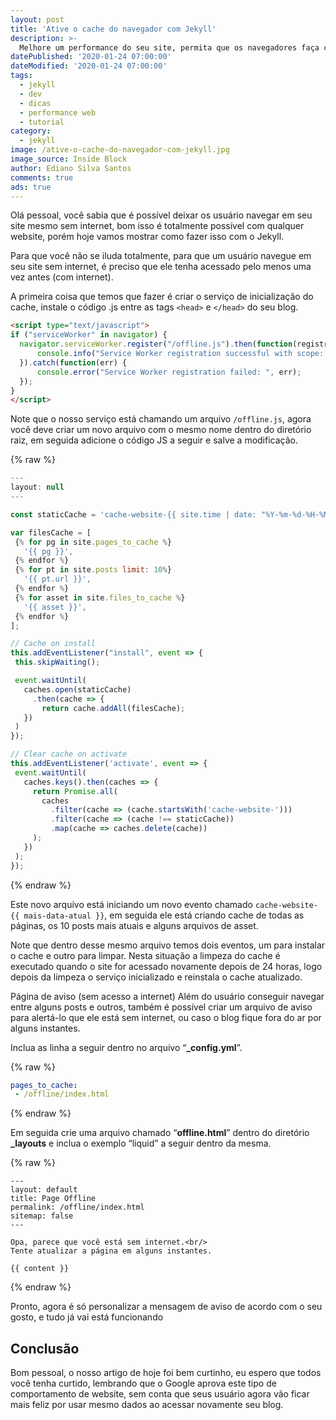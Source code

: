 ```yaml
---
layout: post
title: 'Ative o cache do navegador com Jekyll'
description: >-
  Melhore um performance do seu site, permita que os navegadores faça cache e que os usuário consumir menos dados.
datePublished: '2020-01-24 07:00:00'
dateModified: '2020-01-24 07:00:00'
tags:
  - jekyll
  - dev
  - dicas
  - performance web
  - tutorial
category:
  - jekyll
image: /ative-o-cache-do-navegador-com-jekyll.jpg
image_source: Inside Block
author: Ediano Silva Santos
comments: true
ads: true
---
```


Olá pessoal, você sabia que é possível deixar os usuário navegar em seu site mesmo sem internet, bom isso é totalmente possível com qualquer website, porém hoje vamos mostrar como fazer isso com o Jekyll.

Para que você não se iluda totalmente, para que um usuário navegue em seu site sem internet, é preciso que ele tenha acessado pelo menos uma vez antes (com internet).

A primeira coisa que temos que fazer é criar o serviço de inicialização do cache, instale o código .js entre as tags `<head>` e `</head>` do seu blog.

```html
<script type="text/javascript">
if ("serviceWorker" in navigator) {
  navigator.serviceWorker.register("/offline.js").then(function(registration) {
      console.info("Service Worker registration successful with scope: ", registration.scope);
  }).catch(function(err) {
      console.error("Service Worker registration failed: ", err);
  });
}
</script>
```

Note que o nosso serviço está chamando um arquivo `/offline.js`, agora você deve criar um novo arquivo com o mesmo nome dentro do diretório raiz, em seguida adicione o código JS a seguir e salve a modificação.

{% raw %}
```js
---
layout: null
---

const staticCache = 'cache-website-{{ site.time | date: "%Y-%m-%d-%H-%M" }}';

var filesCache = [
 {% for pg in site.pages_to_cache %}
   '{{ pg }}',
 {% endfor %}
 {% for pt in site.posts limit: 10%}
   '{{ pt.url }}',
 {% endfor %}
 {% for asset in site.files_to_cache %}
   '{{ asset }}',
 {% endfor %}
];

// Cache on install
this.addEventListener("install", event => {
 this.skipWaiting();

 event.waitUntil(
   caches.open(staticCache)
     .then(cache => {
       return cache.addAll(filesCache);
   })
 )
});

// Clear cache on activate
this.addEventListener('activate', event => {
 event.waitUntil(
   caches.keys().then(caches => {
     return Promise.all(
       caches
         .filter(cache => (cache.startsWith('cache-website-')))
         .filter(cache => (cache !== staticCache))
         .map(cache => caches.delete(cache))
     );
   })
 );
});
```
{% endraw %}

Este novo arquivo está iniciando um novo evento chamado `cache-website-{{ mais-data-atual }}`, em seguida ele está criando cache de todas as páginas, os 10 posts mais atuais e alguns arquivos de asset.

Note que dentro desse mesmo arquivo temos dois eventos, um para instalar o cache e outro para limpar. Nesta situação a limpeza do cache é executado quando o site for acessado novamente depois de 24 horas, logo depois da limpeza o serviço inicializado e reinstala o cache atualizado.

Página de aviso (sem acesso a internet)
Além do usuário conseguir navegar entre alguns posts e outros, também é possível criar um arquivo de aviso para alertá-lo que ele está sem internet, ou caso o blog fique fora do ar por alguns instantes.

Inclua as linha a seguir dentro no arquivo “**_config.yml**”.

{% raw %}
```yml
pages_to_cache:
 - /offline/index.html
``` 
{% endraw %}

Em seguida crie uma arquivo chamado “**offline.html**” dentro do diretório **_layouts** e inclua o exemplo “liquid” a seguir dentro da mesma.

{% raw %}
```liquid
---
layout: default
title: Page Offline
permalink: /offline/index.html
sitemap: false
---

Opa, parece que você está sem internet.<br/>
Tente atualizar a página em alguns instantes.

{{ content }}
```
{% endraw %}

Pronto, agora é só personalizar a mensagem de aviso de acordo com o seu gosto, e tudo já vai está funcionando

## Conclusão
Bom pessoal, o nosso artigo de hoje foi bem curtinho, eu espero que todos você tenha curtido, lembrando que o Google aprova este tipo de comportamento de website, sem conta que seus usuário agora vão ficar mais feliz por usar mesmo dados ao acessar novamente seu blog.